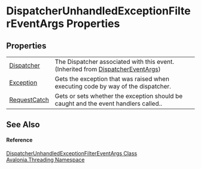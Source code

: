 # DispatcherUnhandledExceptionFilterEventArgs Properties




## Properties
<table>
<tr>
<td><a href="P_Avalonia_Threading_DispatcherEventArgs_Dispatcher">Dispatcher</a></td>
<td>The Dispatcher associated with this event.<br />(Inherited from <a href="T_Avalonia_Threading_DispatcherEventArgs">DispatcherEventArgs</a>)</td>
</tr>
<tr>
<td><a href="P_Avalonia_Threading_DispatcherUnhandledExceptionFilterEventArgs_Exception">Exception</a></td>
<td>Gets the exception that was raised when executing code by way of the dispatcher.</td>
</tr>
<tr>
<td><a href="P_Avalonia_Threading_DispatcherUnhandledExceptionFilterEventArgs_RequestCatch">RequestCatch</a></td>
<td>Gets or sets whether the exception should be caught and the event handlers called..</td>
</tr>
</table>

## See Also


#### Reference
<a href="T_Avalonia_Threading_DispatcherUnhandledExceptionFilterEventArgs">DispatcherUnhandledExceptionFilterEventArgs Class</a>  
<a href="N_Avalonia_Threading">Avalonia.Threading Namespace</a>  

